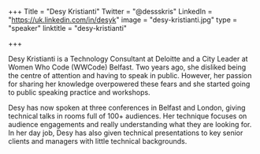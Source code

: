+++
Title = "Desy Kristianti"
Twitter = "@dessskris"
LinkedIn = "https://uk.linkedin.com/in/desyk"
image = "desy-kristianti.jpg"
type = "speaker"
linktitle = "desy-kristianti"

+++

Desy Kristianti is a Technology Consultant at Deloitte and a City Leader at Women Who Code (WWCode) Belfast. Two years ago, she disliked being the centre of attention and having to speak in public. However, her passion for sharing her knowledge overpowered these fears and she started going to public speaking practice and workshops.

Desy has now spoken at three conferences in Belfast and London, giving technical talks in rooms full of 100+ audiences. Her technique focuses on audience engagements and really understanding what they are looking for. In her day job, Desy has also given technical presentations to key senior clients and managers with little technical backgrounds.